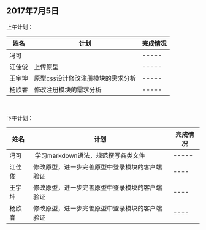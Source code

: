 ## 2017年7月5日

上午计划：

姓名 | 计划 | 完成情况
----|------|----
冯可 |  | -----
江佳俊 | 上传原型 | -----
王宇坤 | 原型css设计修改注册模块的需求分析 | -----
杨欣睿 | 修改注册模块的需求分析 | -----

<br/>

下午计划：

姓名 | 计划 | 完成情况
----|------|----
冯可  |  学习markdown语法，规范撰写各类文件 | -----
江佳俊 | 修改原型，进一步完善原型中登录模块的客户端验证 | ----
王宇坤 | 修改原型，进一步完善原型中登录模块的客户端验证 | ----
杨欣睿 | 修改原型，进一步完善原型中登录模块的客户端验证 | ----
